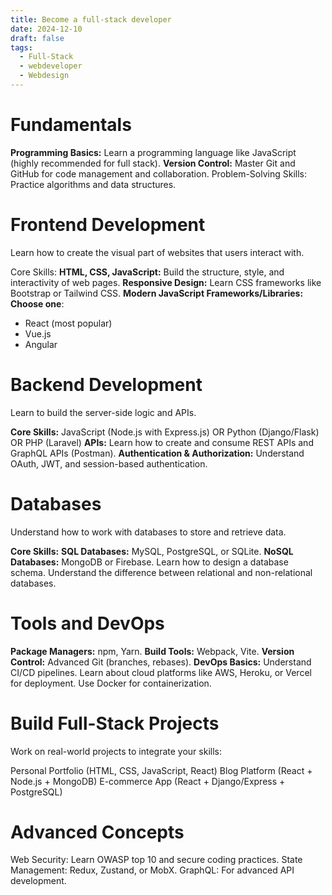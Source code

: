 ```yaml
---
title: Become a full-stack developer
date: 2024-12-10
draft: false
tags:
  - Full-Stack
  - webdeveloper
  - Webdesign
---
```


# Fundamentals
**Programming Basics:** Learn a programming language like JavaScript (highly recommended for full stack).
**Version Control:** Master Git and GitHub for code management and collaboration.
Problem-Solving Skills: Practice algorithms and data structures.

# Frontend Development
Learn how to create the visual part of websites that users interact with.

Core Skills:
**HTML, CSS, JavaScript:** Build the structure, style, and interactivity of web pages.
**Responsive Design:** Learn CSS frameworks like Bootstrap or Tailwind CSS.
**Modern JavaScript Frameworks/Libraries: Choose one**:
- React (most popular)
- Vue.js
- Angular

# Backend Development
Learn to build the server-side logic and APIs.

**Core Skills:**
JavaScript (Node.js with Express.js)
OR Python (Django/Flask)
OR PHP (Laravel)
**APIs:** Learn how to create and consume REST APIs and GraphQL APIs (Postman).
**Authentication & Authorization:** Understand OAuth, JWT, and session-based authentication.

# Databases
Understand how to work with databases to store and retrieve data.

**Core Skills:**
**SQL Databases:** MySQL, PostgreSQL, or SQLite.
**NoSQL Databases:** MongoDB or Firebase.
Learn how to design a database schema.
Understand the difference between relational and non-relational databases.

# Tools and DevOps
**Package Managers:** npm, Yarn.
**Build Tools:** Webpack, Vite.
**Version Control:** Advanced Git (branches, rebases).
**DevOps Basics:**
Understand CI/CD pipelines.
Learn about cloud platforms like AWS, Heroku, or Vercel for deployment.
Use Docker for containerization.

# Build Full-Stack Projects
Work on real-world projects to integrate your skills:

Personal Portfolio (HTML, CSS, JavaScript, React)
Blog Platform (React + Node.js + MongoDB)
E-commerce App (React + Django/Express + PostgreSQL)

# Advanced Concepts
Web Security: Learn OWASP top 10 and secure coding practices.
State Management: Redux, Zustand, or MobX.
GraphQL: For advanced API development.

